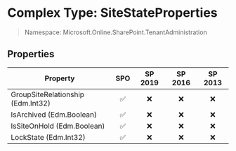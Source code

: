 # Complex Type: SiteStateProperties

> Namespace: Microsoft.Online.SharePoint.TenantAdministration

## Properties

Property | SPO | SP 2019 | SP 2016 | SP 2013
----------|:---:|:-------:|:-------:|:-------:
GroupSiteRelationship (Edm.Int32) | ✅ | ❌ | ❌ | ❌
IsArchived (Edm.Boolean) | ✅ | ❌ | ❌ | ❌
IsSiteOnHold (Edm.Boolean) | ✅ | ❌ | ❌ | ❌
LockState (Edm.Int32) | ✅ | ❌ | ❌ | ❌
